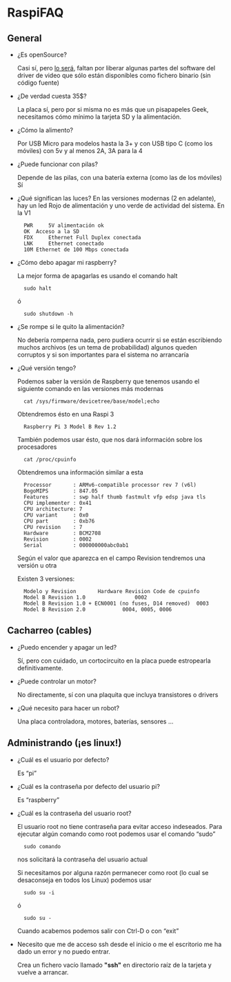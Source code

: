 # RaspiFAQ

## General

* ¿Es openSource?

	Casi sí, pero [lo será](http://hackaday.com/2017/01/14/blob-less-raspberry-pi-linux-is-a-step-closer/), faltan por liberar algunas partes del software del driver de video que sólo están disponibles como fichero binario (sin código fuente)

* ¿De verdad cuesta 35$?

	La placa sí, pero por si misma no es más que un pisapapeles Geek, necesitamos cómo mínimo la tarjeta SD y la alimentación.

* ¿Cómo la alimento?

	Por USB Micro para modelos hasta la 3+ y con USB tipo C (como los móviles) con 5v y al menos 2A, 3A para la 4

* ¿Puede funcionar con pilas?

	Depende de las pilas, con una batería externa (como las de los móviles) Sí

* ¿Qué significan las luces? En las versiones modernas (2 en adelante), hay un led Rojo de alimentación y uno verde de actividad del sistema. En la  V1

		PWR 	5V alimentación ok
		OK 	Acceso a la SD
		FDX 	Ethernet Full Duplex conectada
		LNK 	Ethernet conectado
		10M	Ethernet de 100 Mbps conectada

* ¿Cómo debo apagar mi raspberry?

	La mejor forma de apagarlas es usando el comando  halt

		sudo halt
	ó

		sudo shutdown -h

* ¿Se rompe si le quito la alimentación?

	No debería romperna nada, pero pudiera ocurrir si se están escribiendo muchos archivos (es un tema de probabilidad) algunos queden corruptos y si son importantes para el sistema no arrancaría

* ¿Qué versión tengo?

	Podemos saber la versión de Raspberry que tenemos usando el siguiente comando en las versiones más modernas
	
		cat /sys/firmware/devicetree/base/model;echo
		
	Obtendremos ésto en una Raspi 3
	
		Raspberry Pi 3 Model B Rev 1.2
		
	También podemos usar ésto, que nos dará información sobre los procesadores

		cat /proc/cpuinfo

	Obtendremos una información similar a esta

		Processor       : ARMv6-compatible processor rev 7 (v6l)
		BogoMIPS        : 847.05
		Features        : swp half thumb fastmult vfp edsp java tls
		CPU implementer : 0x41
		CPU architecture: 7
		CPU variant     : 0x0
		CPU part        : 0xb76
		CPU revision    : 7
		Hardware        : BCM2708
		Revision        : 0002
		Serial          : 000000000abc0ab1

	Según el valor que aparezca en el campo Revision tendremos una versión u otra

	Existen 3 versiones:

		Modelo y Revision		Hardware Revision Code de cpuinfo
		Model B Revision 1.0				0002
		Model B Revision 1.0 + ECN0001 (no fuses, D14 removed)	0003
		Model B Revision 2.0			0004, 0005, 0006

## Cacharreo (cables)

* ¿Puedo encender y apagar un led?

	Sí, pero con cuidado, un cortocircuito en la placa puede estropearla definitivamente.

* ¿Puede controlar un motor?

	No directamente, sí con una plaquita que incluya transistores o drivers

* ¿Qué necesito para hacer un robot?

	Una placa controladora, motores, baterías, sensores ...


## Administrando (¡es linux!)

* ¿Cuál es el usuario por defecto?

	Es “pi”

* ¿Cuál es la contraseña por defecto del usuario pi?

	Es “raspberry”

* ¿Cuál es la contraseña del usuario root?

	El usuario root no tiene contraseña para evitar acceso indeseados. Para ejecutar algún comando como root podemos usar el comando “sudo”

		sudo comando

	nos solicitará la contraseña del usuario actual

	Si necesitamos por alguna razón permanecer como root (lo cual se desaconseja en todos los Linux) podemos usar

		sudo su -i

	ó

		sudo su -

	Cuando acabemos podemos salir con Ctrl-D o con “exit”

* Necesito que me de acceso ssh desde el inicio o me el escritorio me ha dado un error y no puedo entrar.

	Crea un fichero vacío llamado **"ssh"** en directorio raíz de la tarjeta y vuelve a arrancar.